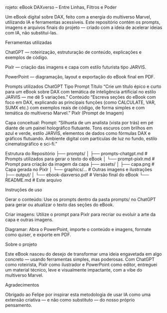 rojeto: eBook DAXverso – Entre Linhas, Filtros e Poder

Um eBook digital sobre DAX, feito com a energia do multiverso Marvel, utilizando IA e ferramentas acessíveis. Este repositório contém os prompts, imagens e arquivos finais do projeto — criado com a ideia de acelerar ideias com IA, não substituí-las.

Ferramentas utilizadas

ChatGPT — roteirização, estruturação de conteúdo, explicações e exemplos de código.

Pixlr — criação das imagens e capa com estilo futurista tipo JARVIS.

PowerPoint — diagramação, layout e exportação do eBook final em PDF.

Prompts utilizados
ChatGPT
Tipo	Prompt
Título	“Crie um título épico e curto para um eBook sobre DAX com temática de inteligência artificial no estilo JARVIS — me dê 5 variações.”
Conteúdo	“Escreva seções do eBook com foco em DAX, explicando as principais funções (como CALCULATE, VAR, SUMX etc.) com exemplos reais de código, de forma simples e com temática do multiverso Marvel.”
Pixlr (Prompt de Imagem)

Capa conceitual:
Prompt: “Silhueta de um analista (vista por trás) em pé diante de um painel holográfico flutuante. Tons escuros com brilhos em azul e verde, estilo JARVIS, elementos de dados como fórmulas DAX e gráficos flutuando. Ambiente digital com partículas de luz no fundo, estilo cinematográfico e sci-fi.”

Estrutura do Repositório
├── prompts/
│   ├── prompts-chatgpt.md         # Prompts utilizados para gerar o texto do eBook
│   └── prompt-pixlr.md            # Prompt para criação da imagem da capa
├── assets/
│   ├── capa.png                   # Capa gerada no Pixlr
│   └── graphics/…                 # Outras imagens e ilustrações
├── output/
│   └── ebook-daxverso.pdf         # Versão final do eBook
└── README.md                      # Este arquivo

Instruções de uso

Gerar o conteúdo:
Use os prompts dentro da pasta prompts/ no ChatGPT para gerar ou atualizar o texto das seções do eBook.

Criar imagens:
Utilize o prompt para Pixlr para recriar ou evoluir a arte da capa e outras imagens.

Diagramar:
Abra o PowerPoint, importe o conteúdo e imagens, formate como quiser, e exporte em PDF.

Sobre o projeto

Este eBook nasceu do desejo de transformar uma ideia engavetada em algo concreto — usando ferramentas simples, mas poderosas. Com ChatGPT como roteirista, Pixlr como ilustrador e PowerPoint como editor, entreguei um material técnico, leve e visualmente impactante, com a vibe do multiverso Marvel.

Agradecimentos

Obrigado ao Felipe por inspirar esta metodologia de usar IA como uma extensão criativa — e não como substituto — do nosso próprio pensamento.
